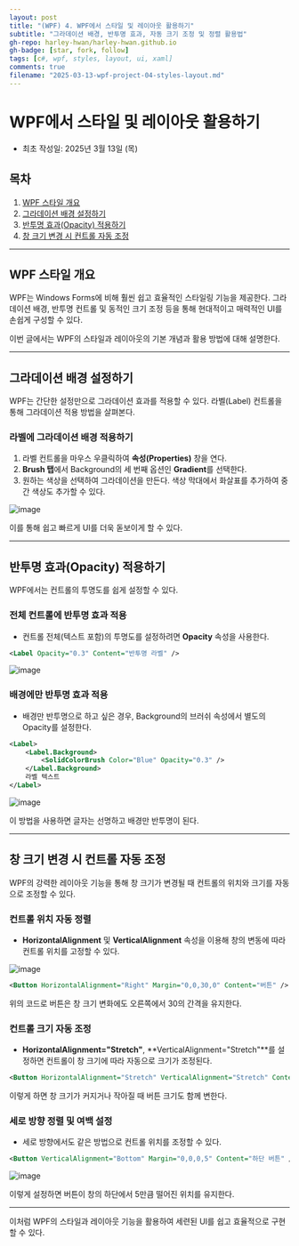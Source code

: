 ```yaml
---
layout: post
title: "(WPF) 4. WPF에서 스타일 및 레이아웃 활용하기"
subtitle: "그라데이션 배경, 반투명 효과, 자동 크기 조정 및 정렬 활용법"
gh-repo: harley-hwan/harley-hwan.github.io
gh-badge: [star, fork, follow]
tags: [c#, wpf, styles, layout, ui, xaml]
comments: true
filename: "2025-03-13-wpf-project-04-styles-layout.md"
---
```


# WPF에서 스타일 및 레이아웃 활용하기

- 최초 작성일: 2025년 3월 13일 (목)

## 목차
1. [WPF 스타일 개요](#wpf-스타일-개요)
2. [그라데이션 배경 설정하기](#그라데이션-배경-설정하기)
3. [반투명 효과(Opacity) 적용하기](#반투명-효과opacity-적용하기)
4. [창 크기 변경 시 컨트롤 자동 조정](#창-크기-변경-시-컨트롤-자동-조정)

---

## WPF 스타일 개요

WPF는 Windows Forms에 비해 훨씬 쉽고 효율적인 스타일링 기능을 제공한다. 그라데이션 배경, 반투명 컨트롤 및 동적인 크기 조정 등을 통해 현대적이고 매력적인 UI를 손쉽게 구성할 수 있다.

이번 글에서는 WPF의 스타일과 레이아웃의 기본 개념과 활용 방법에 대해 설명한다.

---

## 그라데이션 배경 설정하기

WPF는 간단한 설정만으로 그라데이션 효과를 적용할 수 있다. 라벨(Label) 컨트롤을 통해 그라데이션 적용 방법을 살펴본다.

### 라벨에 그라데이션 배경 적용하기
1. 라벨 컨트롤을 마우스 우클릭하여 **속성(Properties)** 창을 연다.
2. **Brush 탭**에서 Background의 세 번째 옵션인 **Gradient**를 선택한다.
3. 원하는 색상을 선택하여 그라데이션을 만든다. 색상 막대에서 화살표를 추가하여 중간 색상도 추가할 수 있다.

![image](https://github.com/user-attachments/assets/feaef524-571f-40d5-aaf9-4cf7069441ea)

이를 통해 쉽고 빠르게 UI를 더욱 돋보이게 할 수 있다.

---

## 반투명 효과(Opacity) 적용하기

WPF에서는 컨트롤의 투명도를 쉽게 설정할 수 있다.

### 전체 컨트롤에 반투명 효과 적용
- 컨트롤 전체(텍스트 포함)의 투명도를 설정하려면 **Opacity** 속성을 사용한다.

```xml
<Label Opacity="0.3" Content="반투명 라벨" />
```

![image](https://github.com/user-attachments/assets/ed837525-5f61-443a-942b-b7bf6f92960f)

### 배경에만 반투명 효과 적용
- 배경만 반투명으로 하고 싶은 경우, Background의 브러쉬 속성에서 별도의 Opacity를 설정한다.

```xml
<Label>
    <Label.Background>
        <SolidColorBrush Color="Blue" Opacity="0.3" />
    </Label.Background>
    라벨 텍스트
</Label>
```

![image](https://github.com/user-attachments/assets/81c150ef-e783-417f-9d96-aa71ae0de599)

이 방법을 사용하면 글자는 선명하고 배경만 반투명이 된다.

---

## 창 크기 변경 시 컨트롤 자동 조정

WPF의 강력한 레이아웃 기능을 통해 창 크기가 변경될 때 컨트롤의 위치와 크기를 자동으로 조정할 수 있다.

### 컨트롤 위치 자동 정렬
- **HorizontalAlignment** 및 **VerticalAlignment** 속성을 이용해 창의 변동에 따라 컨트롤 위치를 고정할 수 있다.

![image](https://github.com/user-attachments/assets/3187319a-9b01-45a6-884b-38ef4a3ae9e2)

```xml
<Button HorizontalAlignment="Right" Margin="0,0,30,0" Content="버튼" />
```

위의 코드로 버튼은 창 크기 변화에도 오른쪽에서 30의 간격을 유지한다.

### 컨트롤 크기 자동 조정
- **HorizontalAlignment="Stretch"**, **VerticalAlignment="Stretch"**를 설정하면 컨트롤이 창 크기에 따라 자동으로 크기가 조정된다.

```xml
<Button HorizontalAlignment="Stretch" VerticalAlignment="Stretch" Content="자동 조정 버튼" />
```

이렇게 하면 창 크기가 커지거나 작아질 때 버튼 크기도 함께 변한다.

### 세로 방향 정렬 및 여백 설정
- 세로 방향에서도 같은 방법으로 컨트롤 위치를 조정할 수 있다.

```xml
<Button VerticalAlignment="Bottom" Margin="0,0,0,5" Content="하단 버튼" />
```

![image](https://github.com/user-attachments/assets/9ee0c112-f502-4b42-9fbb-b53bfc022c8b)

이렇게 설정하면 버튼이 창의 하단에서 5만큼 떨어진 위치를 유지한다.

---

이처럼 WPF의 스타일과 레이아웃 기능을 활용하여 세련된 UI를 쉽고 효율적으로 구현할 수 있다.

